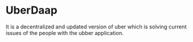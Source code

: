 # UberDaap
It is a decentralized and updated version of uber which is solving current issues of the people with the ubber application.
